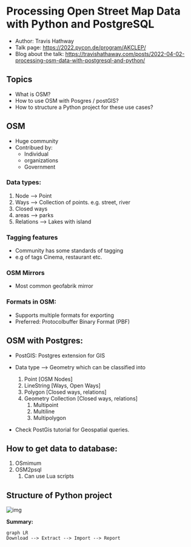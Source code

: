 # Processing Open Street Map Data with Python and PostgreSQL

- Author: Travis Hathway
- Talk page: https://2022.pycon.de/program/AKCLEP/
- Blog about the talk: https://travishathaway.com/posts/2022-04-02-processing-osm-data-with-postgresql-and-python/ 



## Topics

- What is OSM?
- How to use OSM with Posgres / postGIS?
- How to structure a Python project for these use cases?



## OSM

- Huge community
- Contribued by:
  - Individual
  - organizations
  - Government

### Data types:

1. Node --> Point
2. Ways --> Collection of points. e.g. street, river
3. Closed ways
4. areas --> parks
5. Relations --> Lakes with island

### Tagging features

- Community has some standards of tagging
- e.g of tags Cinema, restaurant etc.

### OSM Mirrors

- Most common geofabrik mirror

### Formats in OSM:

- Supports multiple formats for exporting
- Preferred: Protocolbuffer Binary Format (PBF)



## OSM with Postgres:

- PostGIS: Postgres extension for GIS
- Data type --> Geometry which can be classified into
  1. Point  [OSM Nodes]
  2. LineString   [Ways, Open Ways]
  3. Polygon [Closed ways, relations]
  4. Geometry Collection  [Closed ways, relations]
     1. Multipoint
     2. Multiline
     3. Multipolygon

- Check PostGis tutorial for Geospatial queries.

## How to get data to database:

1. OSmimum
2. OSM2psql
   1. Can use Lua scripts

## Structure of Python project

![img](https://travishathaway.com/posts/2022-04-02-processing-osm-data-with-postgresql-and-python/img/data-pipeline.png)



**Summary:**

```mermaid
graph LR
Download --> Extract --> Import --> Report

```